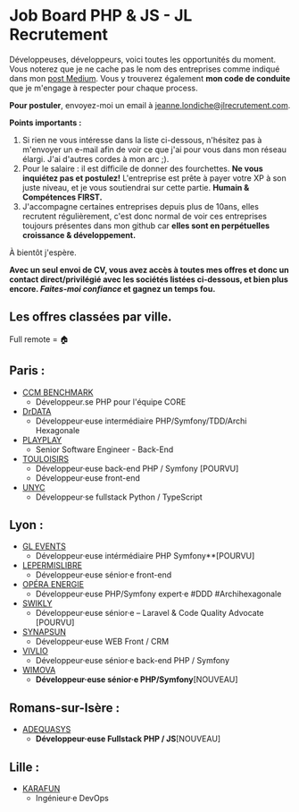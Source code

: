 # Job Board PHP & JS - JL Recrutement

Développeuses, développeurs, voici toutes les opportunités du moment. Vous noterez que je ne cache pas le nom des entreprises comme indiqué dans mon <a href="https://medium.com/@jlondiche/jarr%C3%AAte-le-recrutement-propri%C3%A9taire-je-d%C3%A9marre-l-open-source-6e33463aec9">post Medium</a>. Vous y trouverez également **mon code de conduite** que je m'engage à respecter pour chaque process.

**Pour postuler**, envoyez-moi un email à <a href="mailto:jeanne.londiche@jlrecrutement.com">jeanne.londiche@jlrecrutement.com</a>.

**Points importants :** 
1. Si rien ne vous intéresse dans la liste ci-dessous, n'hésitez pas à m'envoyer un e-mail afin de voir ce que j'ai pour vous dans mon réseau élargi. J'ai d'autres cordes à mon arc ;).
2. Pour le salaire : il est difficile de donner des fourchettes. **Ne vous inquiétez pas et postulez!** L'entreprise est prête à payer votre XP à son juste niveau, et je vous soutiendrai sur cette partie. **Humain & Compétences FIRST.**
3. J'accompagne certaines entreprises depuis plus de 10ans, elles recrutent régulièrement, c'est donc normal de voir ces entreprises toujours présentes dans mon github car **elles sont en perpétuelles croissance & développement.**

À bientôt j'espère.

**Avec un seul envoi de CV, vous avez accès à toutes mes offres et donc un contact direct/privilégié avec les sociétés listées ci-dessous, et bien plus encore. _Faites-moi confiance_ et gagnez un temps fou.**


## Les offres classées par ville.
Full remote = 🏠

## Paris : 

- [CCM BENCHMARK](CCM_BENCHMARK.md)
	- Développeur.se PHP pour l'équipe CORE
- [DrDATA](DrDATA.md)
	- Développeur·euse intermédiaire PHP/Symfony/TDD/Archi Hexagonale
- [PLAYPLAY](PLAYPLAY.md)
	- Senior Software Engineer - Back-End
- [TOULOISIRS](TOULOISIRS.md)
	- Développeur·euse back-end PHP / Symfony [POURVU]
	- Développeur·euse front-end
- [UNYC](UNYC.md)
	- Développeur·se fullstack Python / TypeScript


## Lyon : 

- [GL EVENTS](GL_EVENTS.md)
	- Développeur·euse intérmédiaire PHP Symfony**[POURVU]
- [LEPERMISLIBRE](LEPERMISLIBRE.md)
	- Développeur·euse sénior·e front-end
- [OPÉRA ENERGIE](OPERA_ENERGIE.md)
	- Développeur·euse PHP/Symfony expert·e #DDD #Archihexagonale
- [SWIKLY](SWIKLY.md)
	- Développeur·euse sénior·e – Laravel & Code Quality Advocate [POURVU]
- [SYNAPSUN](SYNAPSUN.md)
	- Développeur·euse WEB Front / CRM
- [VIVLIO](VIVLIO.md)
	- Développeur·euse sénior·e back-end PHP / Symfony
- [WIMOVA](WIMOVA.md)
	- **Développeur·euse sénior·e PHP/Symfony**[NOUVEAU]


## Romans-sur-Isère :

 - [ADEQUASYS](ADEQUASYS.md)
 	- **Développeur·euse Fullstack PHP / JS**[NOUVEAU]


## Lille : 
- [KARAFUN](KARAFUN.md)
	- Ingénieur·e DevOps


